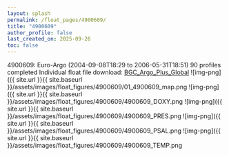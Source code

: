 ```yaml
---
layout: splash
permalink: /float_pages/4900609/
title: "4900609"
author_profile: false
last_created_on: 2025-09-26
toc: false
---
```

 
4900609: Euro-Argo (2004-09-08T18:29 to 2006-05-31T18:51)
90 profiles completed
Individual float file download: [BGC_Argo_Plus_Global](https://ftp.soest.hawaii.edu/bgc_argo_plus/Individual_Floats/outliers_removed/4900609_Sprof_processed.nc)
![img-png]({{ site.url }}{{ site.baseurl }}/assets/images/float_figures/4900609/01_4900609_map.png
![img-png]({{ site.url }}{{ site.baseurl }}/assets/images/float_figures/4900609/4900609_DOXY.png
![img-png]({{ site.url }}{{ site.baseurl }}/assets/images/float_figures/4900609/4900609_PRES.png
![img-png]({{ site.url }}{{ site.baseurl }}/assets/images/float_figures/4900609/4900609_PSAL.png
![img-png]({{ site.url }}{{ site.baseurl }}/assets/images/float_figures/4900609/4900609_TEMP.png

